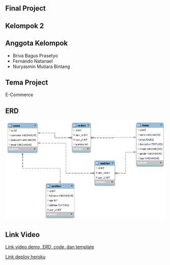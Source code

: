 ## Final Project

## Kelompok 2

## Anggota Kelompok

- Briva Bagus Prasetyo
- Fernando Natanael
- Nuryasmin Mutiara Bintang

## Tema Project
E-Commerce

## ERD

<img src="public/image/ERD6.png"> <br>

## Link Video
[Link video demo, ERD, code, dan template](https://drive.google.com/folderview?id=1NlT7VSsRzB-ZYETxasp03zQq0mG2sLjS)

[Link deploy heroku](http://ur-coza-store.herokuapp.com/)
